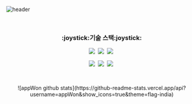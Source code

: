 
![header](https://capsule-render.vercel.app/api?text=Jawon&type=Rounded&color=f4bbbb&height=200)

<br/>
  
<h3 align="center">:joystick:기술 스택:joystick:</h3>

<p align="center">
  <img src="https://img.shields.io/badge/JavaScript-F9FF33?style=flat-square&logo=Javascript&logoColor=black"/>&nbsp;
  <img src="https://img.shields.io/badge/React-33FFF7?style=flat-square&logo=react&logoColor=black"/>&nbsp;
  <img src="https://img.shields.io/badge/TypeScript-3766AB?style=flat-square&logo=TypeScript&logoColor=white"/>&nbsp;
</p>

<p align="center">
  <img src="https://img.shields.io/badge/Vue.js-3CA805?style=flat-square&logo=Vue.js&logoColor=white"/>&nbsp;
  <img src="https://img.shields.io/badge/CSS-053AA8?style=flat-square&logo=css3&logoColor=white"/>&nbsp;
  <img src="https://img.shields.io/badge/StyledComponent-F570DF?style=flat-square&logo=styled-components&logoColor=white"/>&nbsp;
<p>

<br/>

<center>
  ![appWon github stats](https://github-readme-stats.vercel.app/api?username=appWon&show_icons=true&theme=flag-india)
</center>

